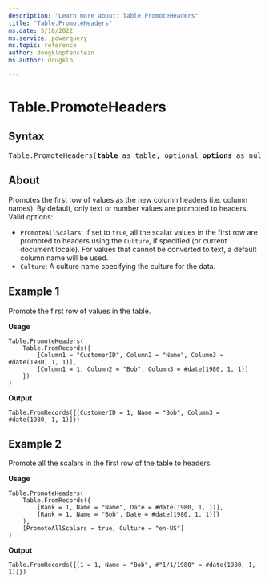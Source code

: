 ```yaml
---
description: "Learn more about: Table.PromoteHeaders"
title: "Table.PromoteHeaders"
ms.date: 3/10/2022
ms.service: powerquery
ms.topic: reference
author: dougklopfenstein
ms.author: dougklo

---
```

# Table.PromoteHeaders

## Syntax

<pre>
Table.PromoteHeaders(<b>table</b> as table, optional <b>options</b> as nullable record) as table
</pre>

## About

Promotes the first row of values as the new column headers (i.e. column names). By default, only text or number values are promoted to headers. Valid options:

* `PromoteAllScalars`: If set to `true`, all the scalar values in the first row are promoted to headers using the `Culture`, if specified (or current document locale). For values that cannot be converted to text, a default column name will be used.
* `Culture`: A culture name specifying the culture for the data.

## Example 1

Promote the first row of values in the table.

**Usage**

```powerquery-m
Table.PromoteHeaders(
    Table.FromRecords({
        [Column1 = "CustomerID", Column2 = "Name", Column3 = #date(1980, 1, 1)],
        [Column1 = 1, Column2 = "Bob", Column3 = #date(1980, 1, 1)]
    })
)
```

**Output**

`Table.FromRecords({[CustomerID = 1, Name = "Bob", Column3 = #date(1980, 1, 1)]})`

## Example 2

Promote all the scalars in the first row of the table to headers.

**Usage**

```powerquery-m
Table.PromoteHeaders(
    Table.FromRecords({
        [Rank = 1, Name = "Name", Date = #date(1980, 1, 1)],
        [Rank = 1, Name = "Bob", Date = #date(1980, 1, 1)]}
    ),
    [PromoteAllScalars = true, Culture = "en-US"]
)
```

**Output**

`Table.FromRecords({[1 = 1, Name = "Bob", #"1/1/1980" = #date(1980, 1, 1)]})`
